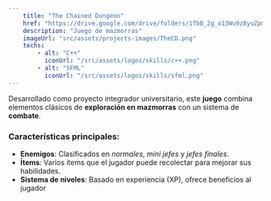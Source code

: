 ```yaml
---
    title: "The Chained Dungeon"
    href: "https://drive.google.com/drive/folders/1TbB_2g_o13Wu9z8yuZpmMJQFqrDO1rDR?usp=sharing"
    description: "Juego de mazmorras"
    imageUrl: "src/assets/projects-images/TheCD.png"
    techs:
        - alt: "C++"
          iconUrl: "/src/assets/logos/skills/c++.png"
        - alt: "SFML"
          iconUrl: "/src/assets/logos/skills/sfml.png"
---
```


Desarrollado como proyecto integrador universitario, este **juego** combina elementos clásicos de **exploración en mazmorras** con un sistema de **combate**.

### Características principales:
- **Enemigos**: Clasificados en *normales*, *mini jefes* y *jefes finales*.
- **Ítems**: Varios ítems que el jugador puede recolectar para mejorar sus habilidades.
- **Sistema de niveles**: Basado en experiencia (XP), ofrece beneficios al jugador

